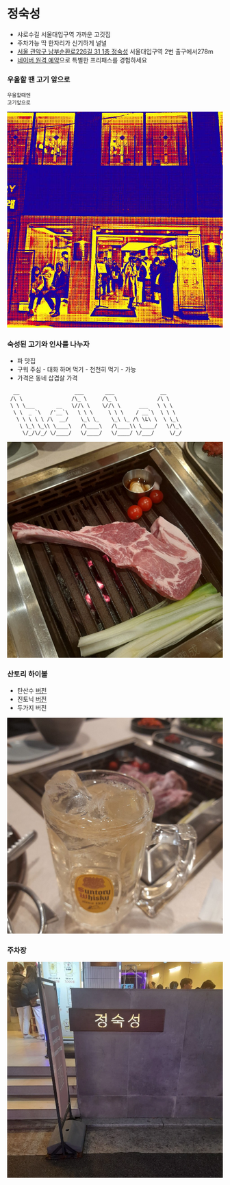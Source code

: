 # 정숙성
- 샤로수길 서울대입구역 가까운 고깃집
- 주차가능 딱 한자리가 신기하게 널널
- [서울 관악구 남부순환로226길 31 1층 정숙성](https://naver.me/xJNcDsv8) 서울대입구역 2번 출구에서278m
- [네이버 원격 예약](https://map.naver.com/v5/entry/place/1959742624?c=14132434.3929828,4506109.8652771,13,0,0,0,dh&placePath=%2Fbooking%3Fac=1%26adm_lat=37.4335392%26adm_long=126.9986011%26debug=0%26lgl_lat=37.4335392%26lgl_long=126.9986011%26lgl_rcode=02290110%26ngn_country=KR%26nlu_query=%257B%2522nluQuery%2522%253A%2522%25EC%25A0%2595%25EC%2588%2599%25EC%2584%25B1%2522%257D%26nqx_theme=%257B%2522theme%2522%253A%257B%2522main%2522%253A%257B%2522name%2522%253A%2522car%2522%252C%2522score%2522%253A%25220.764005%2522%257D%257D%257D%26query=%25EC%25A0%2595%25EC%2588%2599%25EC%2584%25B1%26r1=%25EA%25B2%25BD%25EA%25B8%25B0%25EB%258F%2584%26r2=%25EA%25B3%25BC%25EC%25B2%259C%25EC%258B%259C%26r3=%25EB%25B6%2580%25EB%25A6%25BC%25EB%258F%2599%26rcode=02290110%26rev=44%26sm=top_hty%26spq=0%26ssc=tab.nx.all%26where=nexearch%26deviceType=pc%26target=pc%26bizId=1959742624%26x=126.9986011%26y=37.4335392)으로 특별한 프리패스를 경험하세요

### 우울할 땐 고기 앞으로
```
우울할때엔
고기앞으로
```

![jeong](../../images/jeongsugseong/frontshot.jpg)


### 숙성된 고기와 인사를 나누자
- 파 맛집
- 구워 주심 - 대화 하며 먹기 - 천천히 먹기 - 가능
- 가격은 동네 삽겹살 가격
```
  __                  ___       ___               __
 /\ \                /\_ \     /\_ \             /\ \
 \ \ \___       __   \//\ \    \//\ \      ___   \ \ \
  \ \  _ `\   /'__`\   \ \ \     \ \ \    / __`\  \ \ \
   \ \ \ \ \ /\  __/    \_\ \_    \_\ \_ /\ \L\ \  \ \_\
    \ \_\ \_\\ \____\   /\____\   /\____\\ \____/   \/\_\
     \/_/\/_/ \/____/   \/____/   \/____/ \/___/     \/_/
```
![정숙성 돈마호크](../../images/jeongsugseong/tomahawk.jpeg)

### 산토리 하이볼
- 탄산수 [버전](https://semver.org/)
- 진토닉 [버전](https://semver.org/lang/ko/)
- 두가지 버전

![정숙성 하이볼](../../images/jeongsugseong/highball.jpeg)

### 주차장
![정숙성 주차장](../../images/jeongsugseong/parkinglot.webp)


